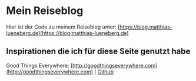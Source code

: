 # Mein Reiseblog

Hier ist der Code zu meinem Reiseblog unter: [https://blog.matthias-lueneberg.de](https://blog.matthias-lueneberg.de) 

## Inspirationen die ich für diese Seite genutzt habe

Good Things Everywhere: [http://goodthingseverywhere.com](http://goodthingseverywhere.com) | [Github](https://github.com/lukesmmr/goodthingseverywhere) 